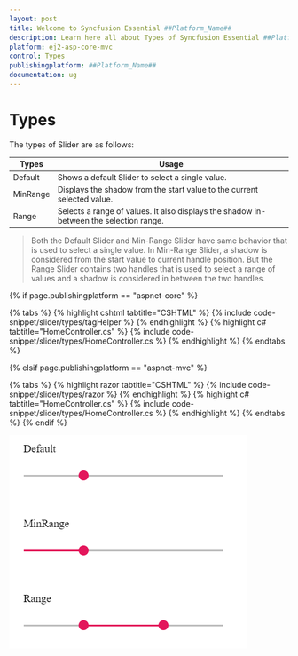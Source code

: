 ```yaml
---
layout: post
title: Welcome to Syncfusion Essential ##Platform_Name##
description: Learn here all about Types of Syncfusion Essential ##Platform_Name## widgets based on HTML5 and jQuery.
platform: ej2-asp-core-mvc
control: Types
publishingplatform: ##Platform_Name##
documentation: ug
---
```



# Types

The types of Slider are as follows:

| **Types** | **Usage** |
| --- | --- |
| Default | Shows a default Slider to select a single value. |
| MinRange | Displays the shadow from the start value to the current selected value. |
| Range | Selects a range of values. It also displays the shadow in-between the selection range. |

>Both the Default Slider and Min-Range Slider have same behavior that is used to select a single value.
In Min-Range Slider, a shadow is considered from the start value to current handle position. But the Range Slider
contains two handles that is used to select a range of values and a shadow is considered in between the two handles.

{% if page.publishingplatform == "aspnet-core" %}

{% tabs %}
{% highlight cshtml tabtitle="CSHTML" %}
{% include code-snippet/slider/types/tagHelper %}
{% endhighlight %}
{% highlight c# tabtitle="HomeController.cs" %}
{% include code-snippet/slider/types/HomeController.cs %}
{% endhighlight %}
{% endtabs %}

{% elsif page.publishingplatform == "aspnet-mvc" %}

{% tabs %}
{% highlight razor tabtitle="CSHTML" %}
{% include code-snippet/slider/types/razor %}
{% endhighlight %}
{% highlight c# tabtitle="HomeController.cs" %}
{% include code-snippet/slider/types/HomeController.cs %}
{% endhighlight %}
{% endtabs %}
{% endif %}



![ASP .NET Core - Slider - Types](./images/slider-types.png)